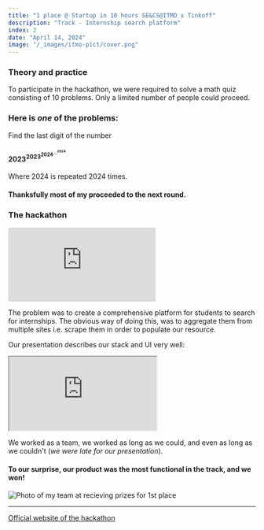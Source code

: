 ```yaml
---
title: "1 place @ Startup in 10 hours SE&CS@ITMO x Tinkoff"
description: "Track - Internship search platform"
index: 2
date: "April 14, 2024"
image: "/_images/itmo-pict/cover.png"
---
```


### Theory and practice

To participate in the hackathon, we were required to solve a math quiz consisting of 10 problems. Only a limited number of people could proceed.

### Here is *one* of the problems:

Find the last digit of the number

#### ${2023} ^ {{2023} ^ {{2024} ^ {{...} ^ {2024}}}}$

Where 2024 is repeated 2024 times.


#### Thanksfully most of my proceeded to the next round.

### The hackathon

<iframe class="w-full" style="aspect-ratio: 16 / 9; border-radius: var(--radius)" src="https://vk.com/video_ext.php?oid=-76139618&id=456240444&hd=2" allow="encrypted-media; fullscreen; picture-in-picture; screen-wake-lock;" frameborder="0" allowfullscreen></iframe>

The problem was to create a comprehensive platform for students to search for internships. The obvious way of doing this, was to aggregate them from multiple sites i.e. scrape them in order to populate our resource.

Our presentation describes our stack and UI very well:

<iframe class="w-full" style="aspect-ratio: 16 / 9; border-radius: var(--radius)" src="https://embed.figma.com/proto/y4AquqQEzFPWeuFuOHBqXU/ITMO-x-Tinkoff-Hackathon?type=design&node-id=1-6&scaling=contain&page-id=0%3A1&embed-host=share" allowfullscreen></iframe>

We worked as a team, we worked as long as we could, and even as long as we couldn't (*we were late for our presentation*).

#### To our surprise, our product was the most functional in the track, and we won!

![Photo of my team at recieving prizes for 1st place](/_images/itmo-pict/awards.png)

---

[Official website of the hackathon](https://picthack.itmo.ru/)